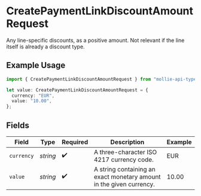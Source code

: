 # CreatePaymentLinkDiscountAmountRequest

Any line-specific discounts, as a positive amount. Not relevant if the line itself is already a discount
type.

## Example Usage

```typescript
import { CreatePaymentLinkDiscountAmountRequest } from "mollie-api-typescript/models/operations";

let value: CreatePaymentLinkDiscountAmountRequest = {
  currency: "EUR",
  value: "10.00",
};
```

## Fields

| Field                                                               | Type                                                                | Required                                                            | Description                                                         | Example                                                             |
| ------------------------------------------------------------------- | ------------------------------------------------------------------- | ------------------------------------------------------------------- | ------------------------------------------------------------------- | ------------------------------------------------------------------- |
| `currency`                                                          | *string*                                                            | :heavy_check_mark:                                                  | A three-character ISO 4217 currency code.                           | EUR                                                                 |
| `value`                                                             | *string*                                                            | :heavy_check_mark:                                                  | A string containing an exact monetary amount in the given currency. | 10.00                                                               |